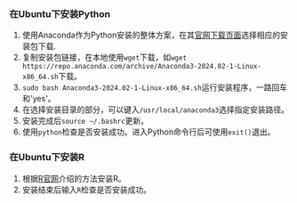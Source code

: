 ### 在Ubuntu下安装Python
1. 使用Anaconda作为Python安装的整体方案，在其[官网下载页面](https://www.anaconda.com/download/success)选择相应的安装包下载.
2. 复制安装包链接，在本地使用`wget`下载，如`wget https://repo.anaconda.com/archive/Anaconda3-2024.02-1-Linux-x86_64.sh`下载。
3. `sudo bash Anaconda3-2024.02-1-Linux-x86_64.sh`运行安装程序，一路回车和'yes'。
4. 在选择安装目录的部分，可以键入`/usr/local/anaconda3`选择指定安装路径。
5. 安装完成后`source ~/.bashrc`更新。
6. 使用`python`检查是否安装成功。进入Python命令行后可使用`exit()`退出。

### 在Ubuntu下安装R
1. 根据[R官网](https://mirrors.tuna.tsinghua.edu.cn/CRAN/)介绍的方法安装R。
2. 安装结束后输入`R`检查是否安装成功。
